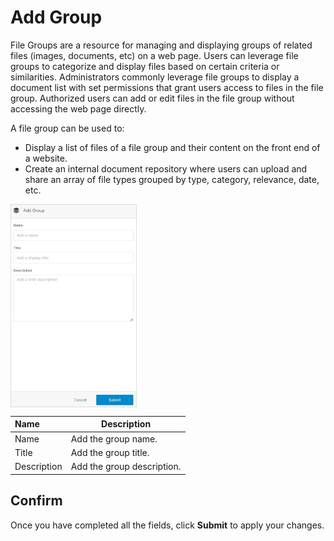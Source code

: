 # Add Group 

File Groups are a resource for managing and displaying groups of related files (images, documents, etc) on a web page. Users can leverage file groups to categorize and display files based on certain criteria or similarities. Administrators commonly leverage file groups to display a document list with set permissions that grant users access to files in the file group. Authorized users can add or edit files in the file group without accessing the web page directly. 

A file group can be used to: 

- Display a list of files of a file group and their content on the front end of a website.
- Create an internal document repository where users can upload and share an array of file types grouped by type, category, relevance, date, etc.

<img src="../../../../images/documents8.jpg" alt="documents8" style="width: 40%; display: block"></a>

**Name** | **Description**
:--- | ---
Name | Add the group name.
Title | Add the group title.
Description | Add the group description.

## Confirm

Once you have completed all the fields, click **Submit** to apply your changes.